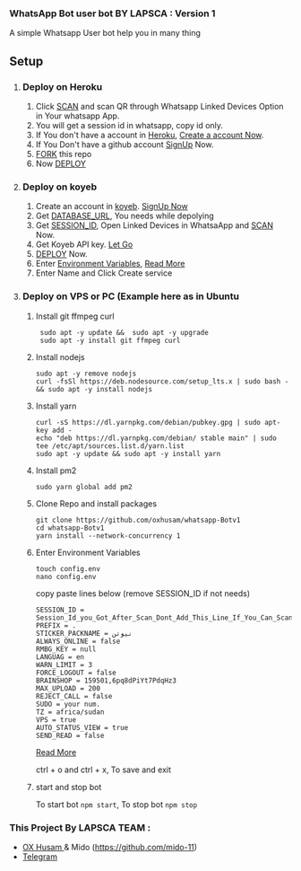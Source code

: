 ### WhatsApp Bot user bot BY LAPSCA : Version 1 

A simple Whatsapp User bot help you in many thing 

## Setup

1. ### Deploy on Heroku
   1. Click [SCAN](https://levanter.onrender.com/md) and scan QR through Whatsapp Linked Devices Option in Your whatsapp App.
   2. You will get a session id in whatsapp, copy id only.
   3. If You don't have a account in [Heroku](https://signup.heroku.com/), [Create a account Now](https://signup.heroku.com/).
   4. If You Don't have a github account [SignUp](https://github.com/join) Now.
   5. [FORK](https://github.com/oxhusam/whatsapp-Botv1/fork) this repo
   6. Now [DEPLOY](https://levanter.onrender.com/dmd)
2. ### Deploy on koyeb
   1. Create an account in [koyeb](https://app.koyeb.com/auth/signup). [SignUp Now](https://app.koyeb.com/auth/signup)
   2. Get [DATABASE_URL](https://github.com/oxhusam/whatsapp-Botv1/wiki/DATABASE_URL), You needs while depolying
   3. Get [SESSION_ID](https://levanter.onrender.com/md), Open Linked Devices in WhatsaApp and [SCAN](https://levanter.onrender.com/md) Now.
   4. Get Koyeb API key. [Let Go](https://app.koyeb.com/account/api)
   5. [DEPLOY](https://levanter.onrender.com/koyeb) Now.
   6. Enter [Environment Variables](https://github.com/oxhusam/whatsapp-Botv1/wiki/Environment_Variables), [Read More](https://github.com/oxhusam/whatsapp-Botv1/wiki/Environment_Variables)
   7. Enter Name and Click Create service
3. ### Deploy on VPS or PC (Example here as in Ubuntu

   1. Install git ffmpeg curl
      ```
       sudo apt -y update &&  sudo apt -y upgrade
       sudo apt -y install git ffmpeg curl
      ```
   2. Install nodejs

      ```
      sudo apt -y remove nodejs
      curl -fsSl https://deb.nodesource.com/setup_lts.x | sudo bash - && sudo apt -y install nodejs
      ```

   3. Install yarn

      ```
      curl -sS https://dl.yarnpkg.com/debian/pubkey.gpg | sudo apt-key add -
      echo "deb https://dl.yarnpkg.com/debian/ stable main" | sudo tee /etc/apt/sources.list.d/yarn.list
      sudo apt -y update && sudo apt -y install yarn
      ```

   4. Install pm2

      ```
      sudo yarn global add pm2
      ```

   5. Clone Repo and install packages

      ```
      git clone https://github.com/oxhusam/whatsapp-Botv1
      cd whatsapp-Botv1
      yarn install --network-concurrency 1
      ```

   6. Enter Environment Variables

      ```
      touch config.env
      nano config.env
      ```

      copy paste lines below (remove SESSION_ID if not needs)

      ```
      SESSION_ID = Session_Id_you_Got_After_Scan_Dont_Add_This_Line_If_You_Can_Scan_From_Terminal_Itself
      PREFIX = .
      STICKER_PACKNAME = نيوتن
      ALWAYS_ONLINE = false
      RMBG_KEY = null
      LANGUAG = en
      WARN_LIMIT = 3
      FORCE_LOGOUT = false
      BRAINSHOP = 159501,6pq8dPiYt7PdqHz3
      MAX_UPLOAD = 200
      REJECT_CALL = false
      SUDO = your num.
      TZ = africa/sudan
      VPS = true
      AUTO_STATUS_VIEW = true
      SEND_READ = false
      ```

      [Read More](https://github.com/oxhusam/whatsapp-Botv1/wiki/Environment_Variables)

      ctrl + o and ctrl + x, To save and exit

   7. start and stop bot

      To start bot `npm start`,
      To stop bot `npm stop`

### This Project By LAPSCA TEAM :

- [OX Husam ](https://github.com/oxhusam) & Mido (https://github.com/mido-11)
- [Telegram](https://t.me/estkan3a)
